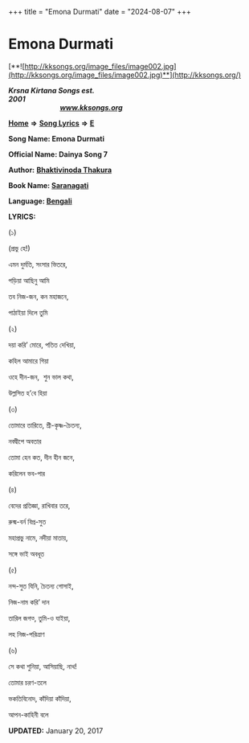 +++
title = "Emona Durmati"
date = "2024-08-07"
+++

# Emona Durmati
[**![http://kksongs.org/image_files/image002.jpg](http://kksongs.org/image_files/image002.jpg)**](http://kksongs.org/)

**_Krsna Kirtana Songs est. 2001_**                                                                                                                                                 **_www.kksongs.org_**

**[Home](http://kksongs.org/)** **⇒** **[Song Lyrics](http://kksongs.org/lyrics.html)** **⇒** **[E](http://kksongs.org/songs/song_e.html)**

**Song Name: Emona Durmati**

**Official Name: Dainya Song 7**

**Author:** [**Bhaktivinoda Thakura**](http://kksongs.org/authors/list/bhaktivinoda.html)

**Book Name: [Saranagati](http://kksongs.org/authors/literature/saranagati.html)**

**Language: [Bengali](http://kksongs.org/language/list/bengali.html)**

**LYRICS:**

(১)

(প্রভু হে!)

এমন দুর্মতি, সংসার ভিতরে,

পড়িয়া আছিনু আমি

তব নিজ\-জন, কন মহাজনে,

পাঠাইয়া দিলে তুমি

(২)

দয়া করি’ মোরে, পতিত দেখিয়া,

কহিল আমারে গিয়া

ওহে দীন\-জন,  শুন ভাল কথা,

উল্লসিত হ’বে হিয়া

(৩)

তোমারে তারিতে, শ্রী\-কৃষ্ণ\-চৈতন্য,

নবদ্বীপে অবতার

তোমা হেন কত, দীন হীন জনে,

করিলেন ভব\-পার

(৪)

বেদের প্রতিজ্ঞা, রাখিবার তরে,

রুক্ম\-বর্ন বিপ্র\-সুত

মহাপ্রভু নামে, নদীয়া মাতায়,

সঙ্গে ভাই অবধূত

(৫)

নন্দ\-সুত যিনি, চৈতন্য গোসাই,

নিজ\-নাম করি’ দান

তারিল জগত্‍, তুমি\-ও যাইয়া,

লহ নিজ\-পরিত্রাণ

(৬)

সে কথা শুনিয়া, আসিয়াছি, নাথ!

তোমার চরণ\-তলে

ভকতিবিনোদ, কাঁদিয়া কাঁদিয়া,

আপন\-কাহিনী বলে

**UPDATED:** January 20, 2017